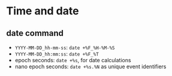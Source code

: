 Time and date
=============


date command
------------

* `YYYY-MM-DD_hh-mm-ss`: `date +%F_%H-%M-%S`
* `YYYY-MM-DD_hh:mm:ss`: `date +%F_%T` 
* epoch seconds: `date +%s`, for date calculations
* nano epoch seconds: `date +%s.%N`  as unique event identifiers



